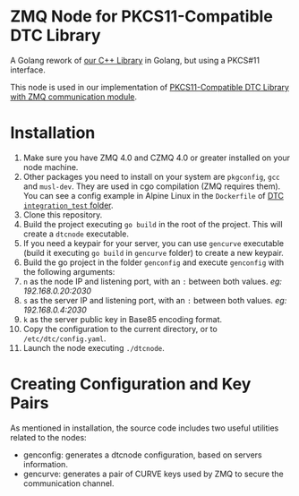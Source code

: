 # ZMQ Node for  PKCS11-Compatible DTC Library

A Golang rework of [our C++ Library](https://github.com/niclabs/tchsm-libdtc) in Golang, but using a PKCS#11 interface.

This node is used in our implementation of [PKCS11-Compatible DTC Library with ZMQ communication module](https://github.com/niclabs/dtc).


# Installation

1. Make sure you have ZMQ 4.0 and CZMQ 4.0 or greater installed on your node machine.
1. Other packages you need to install on your system are `pkgconfig`, `gcc` and `musl-dev`. They are used in cgo compilation (ZMQ requires them). You can see a config example in Alpine Linux in the `Dockerfile` of [DTC `integration_test` folder](https://github.com/niclabs/dtc).
1. Clone this repository.
1. Build the project executing `go build` in the root of the project. This will create a `dtcnode` executable.
1. If you need a keypair for your server, you can use `gencurve` executable (build it executing `go build` in `gencurve` folder) to create a new keypair.
1. Build the go project in the folder `genconfig` and execute `genconfig` with the following arguments: 
 1. `n` as the node IP and listening port, with an `:` between both values. _eg: 192.168.0.20:2030_
 1. `s` as the server IP and listening port, with an `:` between both values. _eg: 192.168.0.4:2030_
 1. `k` as the server public key in Base85 encoding format.
1. Copy the configuration to the current directory, or to `/etc/dtc/config.yaml`.
1. Launch the node executing `./dtcnode`.

# Creating Configuration and Key Pairs

As mentioned in installation, the source code includes two useful utilities related to the nodes:

- genconfig: generates a dtcnode configuration, based on servers information.
- gencurve: generates a pair of CURVE keys used by ZMQ to secure the communication channel.
